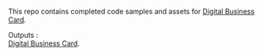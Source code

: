 This repo contains completed code samples and assets for <a href='https://github.com/abdellahslimani/Digital-Business-Card'>Digital Business Card</a>.

Outputs :<br>
<a href='https://abdellahslimani.github.io/Digital-Business-Card/index.html' target="_blank">Digital Business Card</a>.<br>
